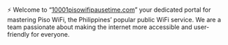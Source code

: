 ⚡ Welcome to “[10001pisowifipausetime.com](https://10001pisowifipausetime.com/)” your dedicated portal for mastering Piso WiFi, the Philippines’ popular public WiFi service. We are a team passionate about making the internet more accessible and user-friendly for everyone.

